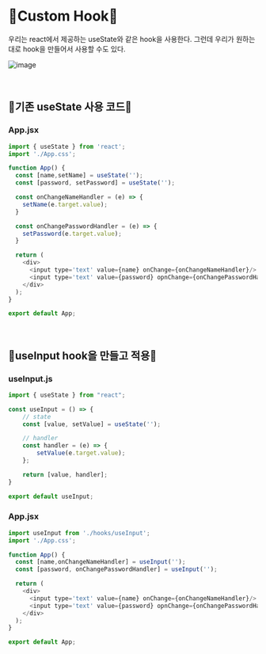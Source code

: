 # 🌻Custom Hook🌻
우리는 react에서 제공하는 useState와 같은 hook을 사용한다. 그런데 우리가 원하는대로 hook을 만들어서 사용할 수도 있다.

![image](https://github.com/limhyerin/StudyNote/assets/70150896/1e632c70-0ab2-4416-b84f-f9650f7f3163)

<br/>

## 🌼기존 useState 사용 코드🌼
### App.jsx
```js
import { useState } from 'react';
import './App.css';

function App() {
  const [name,setName] = useState('');
  const [password, setPassword] = useState('');

  const onChangeNameHandler = (e) => {
    setName(e.target.value);
  }

  const onChangePasswordHandler = (e) => {
    setPassword(e.target.value);
  }

  return (
    <div>
      <input type='text' value={name} onChange={onChangeNameHandler}/>
      <input type='text' value={password} opnChange={onChangePasswordHandler}/>
    </div>
  );
}

export default App;
```

<br/>

## 🌼useInput hook을 만들고 적용🌼
### useInput.js
```js
import { useState } from "react";

const useInput = () => {
    // state
    const [value, setValue] = useState('');

    // handler
    const handler = (e) => {
        setValue(e.target.value);
    };

    return [value, handler];
}

export default useInput;
```

### App.jsx
```js
import useInput from './hooks/useInput';
import './App.css';

function App() {
  const [name,onChangeNameHandler] = useInput('');
  const [password, onChangePasswordHandler] = useInput('');

  return (
    <div>
      <input type='text' value={name} onChange={onChangeNameHandler}/>
      <input type='text' value={password} opnChange={onChangePasswordHandler}/>
    </div>
  );
}

export default App;
```
